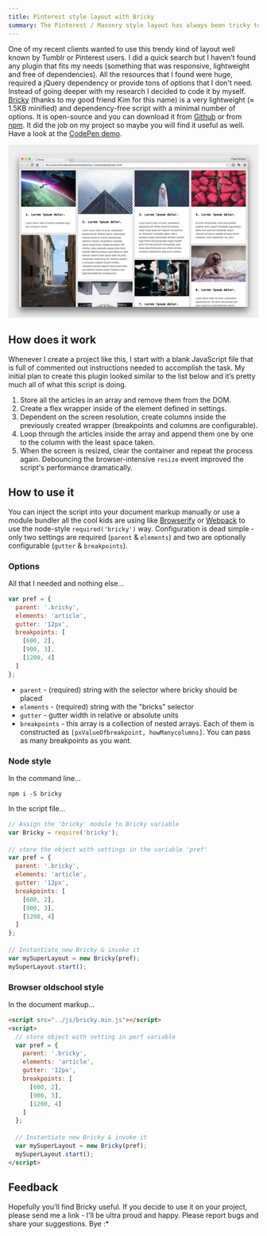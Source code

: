 ```yaml
---
title: Pinterest style layout with Bricky
summary: The Pinterest / Masonry style layout has always been tricky to create so I've created a very lightweight and dependency-free plugin called Bricky.
---
```


One of my recent clients wanted to use this trendy kind of layout well known by Tumblr or Pinterest users. I did a quick search but I haven’t found any plugin that fits my needs (something that was responsive, lightweight and free of dependencies). All the resources that I found were huge, required a jQuery dependency or provide tons of options that I don't need. Instead of going deeper with my research I decided to code it by myself. [Bricky](https://github.com/pawelgrzybek/bricky) (thanks to my good friend Kim for this name) is a very lightweight (≈ 1.5KB minified) and dependency-free script with a minimal number of options. It is open-source and you can download it from [Github](https://github.com/pawelgrzybek/bricky) or from [npm](https://www.npmjs.com/package/bricky). It did the job on my project so maybe you will find it useful as well. Have a look at the [CodePen demo](https://codepen.io/pawelgrzybek/pen/vGbzpW).

![Bricky - Masonry style layout without jQuery](2016-05-10-1.jpg)

## How does it work

Whenever I create a project like this, I start with a blank JavaScript file that is full of commented out instructions needed to accomplish the task. My initial plan to create this plugin looked similar to the list below and it’s pretty much all of what this script is doing.

1. Store all the articles in an array and remove them from the DOM.
2. Create a flex wrapper inside of the element defined in settings.
3. Dependent on the screen resolution, create columns inside the previously created wrapper (breakpoints and columns are configurable).
4. Loop through the articles inside the array and append them one by one to the column with the least space taken.
5. When the screen is resized, clear the container and repeat the process again. Debouncing the browser-intensive `resize` event improved the script's performance dramatically.

## How to use it

You can inject the script into your document markup manually or use a module bundler all the cool kids are using like [Browserify](http://browserify.org/) or [Webpack](https://webpack.github.io/) to use the node-style `required('bricky')` way. Configuration is dead simple - only two settings are required (`parent` & `elements`) and two are optionally configurable (`gutter` & `breakpoints`).

### Options

All that I needed and nothing else...

```js
var pref = {
  parent: '.bricky',
  elements: 'article',
  gutter: '12px',
  breakpoints: [
    [600, 2],
    [900, 3],
    [1200, 4]
  ]
};
```

- `parent` - (required) string with the selector where bricky should be placed
- `elements` - (required) string with the "bricks" selector
- `gutter` - gutter width in relative or absolute units
- `breakpoints` - this array is a collection of nested arrays. Each of them is constructed as `[pxValueOfbreakpoint, howManycolumns]`. You can pass as many breakpoints as you want.

### Node style

In the command line...

```
npm i -S bricky
```

In the script file...

```js
// Assign the 'bricky' module to Bricky variable
var Bricky = require('bricky');

// store the object with settings in the variable 'pref'
var pref = {
  parent: '.bricky',
  elements: 'article',
  gutter: '12px',
  breakpoints: [
    [600, 2],
    [900, 3],
    [1200, 4]
  ]
};

// Instantiate new Bricky & invoke it
var mySuperLayout = new Bricky(pref);
mySuperLayout.start();
```

### Browser oldschool style

In the document markup...

```html
<script src="../js/bricky.min.js"></script>
<script>
  // store object with setting in perf variable
  var pref = {
    parent: '.bricky',
    elements: 'article',
    gutter: '12px',
    breakpoints: [
      [600, 2],
      [900, 3],
      [1200, 4]
    ]
  };

  // Instantiate new Bricky & invoke it
  var mySuperLayout = new Bricky(pref);
  mySuperLayout.start();
</script>
```

## Feedback

Hopefully you'll find Bricky useful. If you decide to use it on your project, please send me a link - I'll be ultra proud and happy. Please report bugs and share your suggestions. Bye :*
